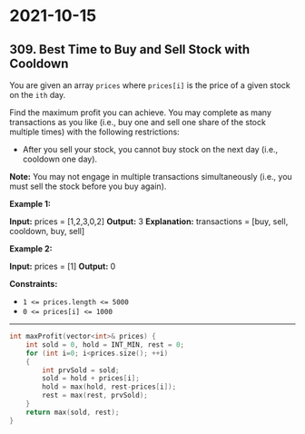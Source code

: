 # 2021-10-15

## 309. Best Time to Buy and Sell Stock with Cooldown

You are given an array `prices` where `prices[i]` is the price of a given stock on the `ith` day.

Find the maximum profit you can achieve. You may complete as many transactions as you like (i.e., buy one and sell one share of the stock multiple times) with the following restrictions:

- After you sell your stock, you cannot buy stock on the next day (i.e., cooldown one day).

**Note:** You may not engage in multiple transactions simultaneously (i.e., you must sell the stock before you buy again).

**Example 1:**

**Input:** prices = \[1,2,3,0,2\]
**Output:** 3
**Explanation:** transactions = \[buy, sell, cooldown, buy, sell\]

**Example 2:**

**Input:** prices = \[1\]
**Output:** 0

**Constraints:**

- `1 <= prices.length <= 5000`
- `0 <= prices[i] <= 1000`

---

```c++
int maxProfit(vector<int>& prices) {
    int sold = 0, hold = INT_MIN, rest = 0;
    for (int i=0; i<prices.size(); ++i)
    {
        int prvSold = sold;
        sold = hold + prices[i];
        hold = max(hold, rest-prices[i]);
        rest = max(rest, prvSold);
    }
    return max(sold, rest);
}
```
